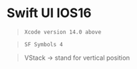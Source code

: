 # Swift UI IOS16

> `Xcode version 14.0 above`

> `SF Symbols 4`

> VStack -> stand for vertical position


